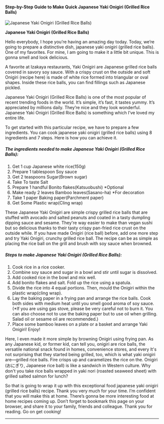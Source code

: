             

#### Step-by-Step Guide to Make Quick Japanese Yaki Onigiri (Grilled Rice Balls)

![Japanese Yaki Onigiri (Grilled Rice Balls)](https://img-global.cpcdn.com/recipes/a20796ebff0c4101/751x532cq70/japanese-yaki-onigiri-grilled-rice-balls-recipe-main-photo.jpg)

**Japanese Yaki Onigiri (Grilled Rice Balls)**

Hello everybody, I hope you’re having an amazing day today. Today, we’re going to prepare a distinctive dish, japanese yaki onigiri (grilled rice balls). One of my favorites. For mine, I am going to make it a little bit unique. This is gonna smell and look delicious.

A favorite at Izakaya restaurants, Yaki Onigiri are Japanese grilled rice balls covered in savory soy sauce. With a crispy crust on the outside and soft Onigiri (recipe here) is made of white rice formed into triangular or oval shapes. Inside these rice balls, you can find fillings such as Japanese pickled.

Japanese Yaki Onigiri (Grilled Rice Balls) is one of the most popular of recent trending foods in the world. It’s simple, it’s fast, it tastes yummy. It’s appreciated by millions daily. They’re nice and they look wonderful. Japanese Yaki Onigiri (Grilled Rice Balls) is something which I’ve loved my entire life.

To get started with this particular recipe, we have to prepare a few ingredients. You can cook japanese yaki onigiri (grilled rice balls) using 8 ingredients and 7 steps. Here is how you can achieve it.

##### The ingredients needed to make Japanese Yaki Onigiri (Grilled Rice Balls):

1.  Get 1 cup Japanese white rice(150g)
2.  Prepare 1 tablespoon Soy sauce
3.  Get 2 teaspoons Sugar(Brown sugar)
4.  Take To taste Salt
5.  Prepare 1 handful Bonito flakes(Katsuobushi) \*Optional
6.  Make ready 2 leaves Bamboo leaves(Sasano-ha) \*For decoration
7.  Take 1 paper Baking paper(Parchment paper)
8.  Get Some Plastic wrap(Cling wrap)

These Japanese Yaki Onigiri are simple crispy grilled rice balls that are stuffed with avocado and salted peanuts and coated in a tasty dumpling dipping sauce and sesame. They're way easier to make than vegan sushi but so delicious thanks to their tasty crispy pan-fried rice crust on the outside while. If you have made Onigiri (rice ball) before, add one more step and try Yaki Onigiri, crunchy grilled rice ball. The recipe can be as simple as placing the rice ball on the grill and brush with soy sauce when browned.

##### Steps to make Japanese Yaki Onigiri (Grilled Rice Balls):

1.  Cook rice in a rice cooker.
2.  Combine soy sauce and sugar in a bowl and stir until sugar is dissolved.
3.  Add cooked rice in the bowl and mix well.
4.  Add bonito flakes and salt. Fold up the rice using a spatula.
5.  Divide the rice into 4 equal portions. Then, mould the Onigiri within the plastic wrap(cling wrap).
6.  Lay the baking paper in a frying pan and arrange the rice balls. Cook both sides with medium heat until you smell good aroma of soy sauce. (\*If you are using gas stove, please be very careful not to burn it. You can also choose not to use the baking paper but to use oil when grilling. Salad oil or sesame oil are recommended.)
7.  Place some bamboo leaves on a plate or a basket and arrange Yaki Onigiri! Enjoy!

Here, I even made it more simple by browning Onigiri using frying pan. As any Japanese kid, or former kid, can tell you, onigiri are rice balls, the versatile national snack found in homes, convenience stores, and every It's not surprising that they started being grilled, too, which is what yaki onigiri are—grilled rice balls. Fire crisps up and caramelizes the rice on the. Onigiri (おにぎり, Japanese rice ball) is like a sandwich in Western culture. Why don't you take rice balls wrapped in yaki nori (roasted seaweed sheet) with grilled salted salmon for lunch?

So that is going to wrap it up with this exceptional food japanese yaki onigiri (grilled rice balls) recipe. Thank you very much for your time. I’m confident that you will make this at home. There’s gonna be more interesting food at home recipes coming up. Don’t forget to bookmark this page on your browser, and share it to your family, friends and colleague. Thank you for reading. Go on get cooking!

* * *